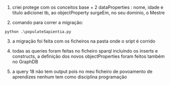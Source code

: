 1. criei protege com os conceitos base + 2 dataProperties : nome, idade e titulo
   adicionei tb, ao objectProperty surgeEm, no seu dominio, o Mestre

2. comando para correr a migração:

```
python .\populateSapientia.py
```

3. a migração foi feita com os ficheiros na pasta onde o sript é corrido

4. todas as queries foram feitas no ficheiro sparql incluindo os inserts e constructs, a definição dos novos objectProperties foram feitos também no GraphDB

5. a query 18 não tem output pois no meu ficheiro de povoamento de aprendizes nenhum tem como disciplina programação
